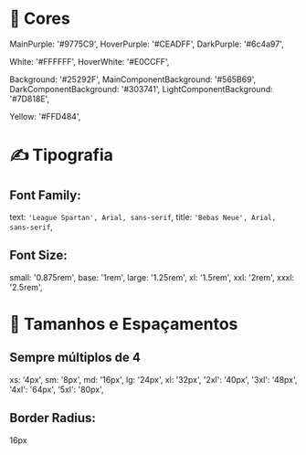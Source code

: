 # 🎨 Cores

MainPurple: '#9775C9',
HoverPurple: '#CEADFF',
DarkPurple: '#6c4a97',
    
White: '#FFFFFF',
HoverWhite: '#E0CCFF',
    
Background: '#25292F',
MainComponentBackground: '#565B69',
DarkComponentBackground: '#303741',
LightComponentBackground: '#7D818E',
    
Yellow: '#FFD484',

# ✍️ Tipografia

## Font Family:

text: `'League Spartan', Arial, sans-serif`,
title: `'Bebas Neue', Arial, sans-serif`,


## Font Size:

small: '0.875rem',
base: '1rem',
large: '1.25rem',
xl: '1.5rem',
xxl: '2rem',
xxxl: '2.5rem',

# 📏 Tamanhos e Espaçamentos

## Sempre múltiplos de 4

xs: '4px',
sm: '8px',
md: '16px',
lg: '24px',
xl: '32px',
'2xl': '40px',
'3xl': '48px',
'4xl': '64px',
'5xl': '80px',

## Border Radius:

16px